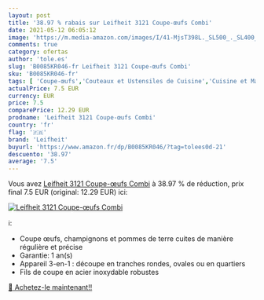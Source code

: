 ```yaml
---
layout: post
title: '38.97 % rabais sur Leifheit 3121 Coupe-œufs Combi'
date: 2021-05-12 06:05:12
image: 'https://m.media-amazon.com/images/I/41-MjsT398L._SL500_._SL400_.jpg'
comments: true
category: ofertas
author: 'tole.es'
slug: 'B0085KR046-fr Leifheit 3121 Coupe-œufs Combi'
sku: 'B0085KR046-fr'
tags: [ 'Coupe-œufs','Couteaux et Ustensiles de Cuisine','Cuisine et Maison','leifheit', ]
actualPrice: 7.5 EUR
currency: EUR
price: 7.5
comparePrice: 12.29 EUR
prodname: 'Leifheit 3121 Coupe-œufs Combi'
country: 'fr'
flag: '🇫🇷'
brand: 'Leifheit'
buyurl: 'https://www.amazon.fr/dp/B0085KR046/?tag=tolees0d-21'
descuento: '38.97'
average: '7.5'
---
```


Vous avez [Leifheit 3121 Coupe-œufs Combi](https://www.amazon.fr/dp/B0085KR046/?tag=tolees0d-21)  à  38.97 % de réduction, prix final  7.5 EUR (original: 12.29 EUR) ici:

[![Leifheit 3121 Coupe-œufs Combi](https://m.media-amazon.com/images/I/41-MjsT398L._SL500_._SL400_.jpg)](https://www.amazon.fr/dp/B0085KR046/?tag=tolees0d-21)

ℹ️:

- Coupe œufs, champignons et pommes de terre cuites de manière régulière et précise
- Garantie: 1 an(s)
- Appareil 3-en-1 : découpe en tranches rondes, ovales ou en quartiers
- Fils de coupe en acier inoxydable robustes

[🛒 Achetez-le maintenant!!](https://www.amazon.fr/dp/B0085KR046/?tag=tolees0d-21)
